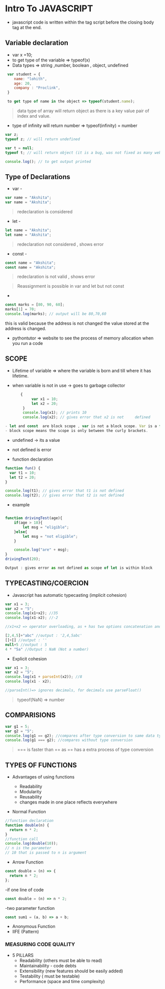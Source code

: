 # Intro To JAVASCRIPT

- javascript code is written within the tag script before the closing body tag at the end.

## Variable declaration

- var x =10;
- to get type of the variable => typeof(x)
- Data types => string ,number, boolean , object, undefined

```js
 var student = {
    name: "lohith",
    age: 20,
    company : "Proclink",
 }

 to get type of name in the object => typeof(student.name);
```

> data type of array will return object as there is a key value pair of index and value.

- type of infinity will return number => typeof(infinity) = number

```js
var z;
typeof z; // will return undefined
```

```js
var t = null;
typeof t; // will return object (it is a bug, was not fixed as many websites will crash if changed)

console.log(); // to get output printed
```

## Type of Declarations

- var -

```js
var name = "Akshita";
var name = "Akshita";
```

> redeclaration is considered

- let -

```js
let name = "Akshita";
let name = "Akshita";
```

> redeclaration not considered , shows error

- const -

```js
const name = "Akshita";
const name = "Akshita";
```

> redeclaration is not valid , shows error

> Reassignment is possible in var and let but not const

-

```js
const marks = [80, 90, 60];
marks[1] = 70;
console.log(marks); // output will be 80,70,60
```

this is valid because the address is not changed the value stored at the address is changed.

- pythontutor => website to see the process of memory allocation when you run a code

## SCOPE

- Lifetime of variable => where the variable is born and till where it has lifetime.

- when variable is not in use -> goes to garbage collector

```js
       {
            var x1 = 10;
            let x2 = 20;
        }
        console.log(x1); // prints 10
        console.log(x2); // gives error that x2 is not     defined

- let and const  are block scope , var is not a block scope. Var is a function scope.
- block scope means the scope is only between the curly brackets.
```

- undefined -> its a value
- not defined is error

- function declaration

```js
function fun() {
  var t1 = 10;
  let t2 = 20;
}

console.log(t1); // gives error that t1 is not defined
console.log(t2); // gives error that t2 is not defined
```

- example

```js

function drivingTest(age){
    if(age > 18){
        let msg = "eligible";
    }else{
        let msg = "not eligible";
    }

    console.log("are" + msg);
}
drivingTest(20);

Output : gives error as not defined as scope of let is within block
```

## TYPECASTING/COERCION

- Javascript has automatic typecasting (implicit cohesion)

```js
var x1 = 3;
var x2 = "5";
console.log(x1+x2); //35
console.log(x1-x2); //-2

//x1+x2 => operator overloading, as + has two options concatenation and addition , concatenation is given higher priority than addition,hence x1 is typecasted to int.

[2,4,5]+"abc" //output : '2,4,5abc'
[]+[] //output : ''
null+5 //output : 5
4 * "5a" //Output : NaN (Not a number)
```

- Explicit cohesion

```js
var x1 = 3;
var x2 = "5";
console.log(x1 + parseInt(x2)); //8
console.log(x1 - x2);

//parseInt()=> ignores decimals, for decimals use parseFloat()
```

> typeof(NaN) => number

## COMPARISIONS

```js
var g1 = 5;
var g2 = "5";
console.log(g1 == g2); //compares after type conversion to same data type
console.log(g1 === g2); //compares without type conversion
```

> === is faster than == as == has a extra process of type conversion

## TYPES OF FUNCTIONS

- Advantages of using functions

  - Readability
  - Modularity
  - Reusability
  - changes made in one place reflects everywhere

- Normal Function

```js
//function declaration
function double(n) {
  return n * 2;
}
//function call
console.log(double(10));
// n is the parameter
// 10 that is passed to n is argument
```

- Arrow Function

```js
const double = (n) => {
  return n * 2;
};
```

-if one line of code

```js
const double = (n) => n * 2;
```

-two parameter function

```js
const sum1 = (a, b) => a + b;
```

- Anonymous Function
- IIFE (Pattern) 

### MEASURING CODE QUALITY

- 5 PILLARS
  - Readability (others must be able to read)
  - Maintainability - code debts
  - Extensibility (new features should be easily added)
  - Testability ( must be testable)
  - Performance (space and time complexity)
